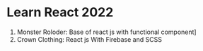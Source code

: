 # Learn React 2022

1. Monster Roloder: Base of react js with functional component]
2. Crown Clothing: React js With Firebase and SCSS
